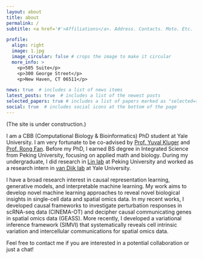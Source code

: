 ```yaml
---
layout: about
title: about
permalink: /
subtitle: <a href='#'>Affiliations</a>. Address. Contacts. Moto. Etc.

profile:
  align: right
  image: 1.jpg
  image_circular: false # crops the image to make it circular
  more_info: >
    <p>505 Suite</p>
    <p>300 George Street</p>
    <p>New Haven, CT 06511</p>

news: true  # includes a list of news items
latest_posts: true  # includes a list of the newest posts
selected_papers: true # includes a list of papers marked as "selected={true}"
social: true  # includes social icons at the bottom of the page
---
```


(The site is under construction.)

I am a CBB (Computational Biology & Bioinformatics) PhD student at Yale University. I am very fortunate to be co-advised by [Prof. Yuval Kluger](https://medicine.yale.edu/lab/kluger/) and [Prof. Rong Fan](https://seas.yale.edu/faculty-research/faculty-directory/rong-fan). Before my PhD, I earned BS degree in Integrated Science from Peking University, focusing on applied math and biology. During my undergraduate, I did research in [Lin lab](http://www.thelinlab.org/index.html) at Peking University and worked as a research intern in [van Dijk lab](https://www.vandijklab.org) at Yale University.

I have a broad research interest in causal representation learning, generative models, and interpretable machine learning. My work aims to develop novel machine learning approaches to reveal novel biological insights in single-cell data and spatial omics data. In my recent works, I developed causal frameworks to investigate perturbation responses in scRNA-seq data (CINEMA-OT) and decipher causal communicating genes in spatial omics data (GEASS). More recently, I developed a variational inference framework (SIMVI) that systematically reveals cell intrinsic variation and intercellular communications for spatial omics data. 

Feel free to contact me if you are interested in a potential collaboration or just a chat!
